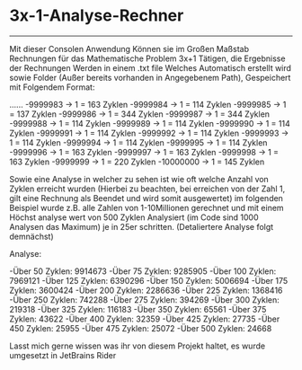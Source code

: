 # 3x-1-Analyse-Rechner
-----------------------------------------------------------------------------------------------------------------
Mit dieser Consolen Anwendung Können sie im Großen Maßstab Rechnungen für das Mathematische Problem 3x+1 Tätigen,
die Ergebnisse der Rechnungen Werden in einem .txt file Welches Automatisch erstellt wird sowie Folder (Außer 
bereits vorhanden in Angegebenem Path), Gespeichert mit Folgendem Format:

......
-9999983 -> 1 = 163 Zyklen
-9999984 -> 1 = 114 Zyklen
-9999985 -> 1 = 137 Zyklen
-9999986 -> 1 = 344 Zyklen
-9999987 -> 1 = 344 Zyklen
-9999988 -> 1 = 114 Zyklen
-9999989 -> 1 = 114 Zyklen
-9999990 -> 1 = 114 Zyklen
-9999991 -> 1 = 114 Zyklen
-9999992 -> 1 = 114 Zyklen
-9999993 -> 1 = 114 Zyklen
-9999994 -> 1 = 114 Zyklen
-9999995 -> 1 = 114 Zyklen
-9999996 -> 1 = 163 Zyklen
-9999997 -> 1 = 163 Zyklen
-9999998 -> 1 = 163 Zyklen
-9999999 -> 1 = 220 Zyklen
-10000000 -> 1 = 145 Zyklen
 
 Sowie eine Analyse in welcher zu sehen ist wie oft welche Anzahl von Zyklen erreicht wurden (Hierbei zu 
 beachten, bei erreichen von der Zahl 1, gilt eine Rechnung als Beendet und wird somit ausgewertet)
 im folgenden Beispiel wurde z.B. alle Zahlen von 1-10Millionen gerechnet und mit einem Höchst analyse wert
 von 500 Zyklen Analysiert (im Code sind 1000 Analysen das Maximum) je in 25er schritten.
 (Detaliertere Analyse folgt demnächst)
 
Analyse:
 
-Über 50 Zyklen: 9914673
-Über 75 Zyklen: 9285905
-Über 100 Zyklen: 7969121
-Über 125 Zyklen: 6390296
-Über 150 Zyklen: 5006694
-Über 175 Zyklen: 3600424
-Über 200 Zyklen: 2286636
-Über 225 Zyklen: 1368416
-Über 250 Zyklen: 742288
-Über 275 Zyklen: 394269
-Über 300 Zyklen: 219318
-Über 325 Zyklen: 116183
-Über 350 Zyklen: 65561
-Über 375 Zyklen: 43622
-Über 400 Zyklen: 32359
-Über 425 Zyklen: 27735
-Über 450 Zyklen: 25955
-Über 475 Zyklen: 25072
-Über 500 Zyklen: 24668

Lasst mich gerne wissen was ihr von diesem Projekt haltet, es wurde umgesetzt in JetBrains Rider
